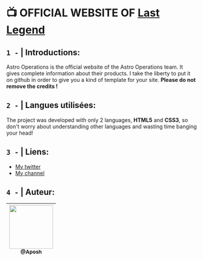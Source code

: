 # :tv: OFFICIAL WEBSITE OF [Last Legend](https://github.com/apoow3b)

## `1 -` **|** Introductions:

Astro Operations is the official website of the Astro Operations team. It gives complete information about their products. I take the liberty to put it on github in order to give you a kind of template for your site. __Please do not remove the credits !__

## `2 -` **|** Langues utilisées:

The project was developed with only 2 languages, **HTML5** and **CSS3**, so don't worry about understanding other languages and wasting time banging your head!

## `3 -` **|** Liens:

- [My twitter](https://twitter.com/aposh4real)
- [My channel](https://www.youtube.com/channel/UCPCJwzw8wyxQ2Ew0rIvRyzQ)

## `4 -` **|** Auteur:

| [<img src="https://avatars.githubusercontent.com/u/73492847?v=4" width=115><br><sub>@Aposh</sub>](https://github.com/apoow3b) |
| :---: | 
